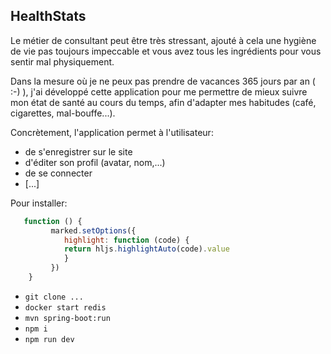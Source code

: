 ## HealthStats
 

Le métier de consultant peut être très stressant, ajouté à cela une hygiène de vie pas toujours impeccable et vous avez tous les ingrédients pour vous sentir mal physiquement.

Dans la mesure où je ne peux pas prendre de vacances 365 jours par an ( :-) ), j'ai développé cette application pour me permettre de mieux suivre mon état de santé au cours du temps, afin d'adapter mes habitudes (café, cigarettes, mal-bouffe...).

Concrètement, l'application permet à l'utilisateur:
 - de s'enregistrer sur le site
 - d'éditer son profil (avatar, nom,...)
 - de se connecter
 - [...]
 
Pour installer: 
```js
   function () {
         marked.setOptions({
            highlight: function (code) {
            return hljs.highlightAuto(code).value
            }
         })
    }
```
- ```git clone ...```
- ```docker start redis```
- ```mvn spring-boot:run```
- ```npm i```
- ```npm run dev```
 
